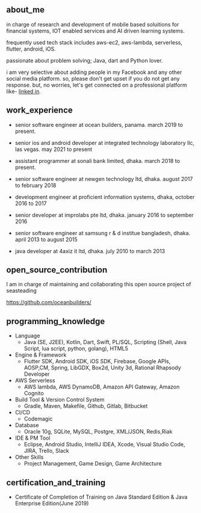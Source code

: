 ## about_me

in charge of research and development of mobile based soluitions for financial systems, IOT enabled services and AI driven learning systems.

frequently used tech stack includes aws-ec2, aws-lambda, serverless, flutter, android, iOS.

passionate about problem solving; Java, dart and Python lover.

i am very selective about adding people in my Facebook and any other social media platform. so, please don't get upset if you do not get any response. but, no worries, let's get connected on a professional platform like- [linked in](https://www.linkedin.com/in/al-asad/).

## work_experience

- senior software engineer at ocean builders, panama. march 2019 to present.

- senior ios and android developer at integrated technology laboratory llc, las vegas. may 2021 to present

- assistant programmer at sonali bank limited, dhaka. march 2018 to present.

- senior software engineer at newgen technology ltd, dhaka. august 2017 to february 2018

- development engineer at proficient information systems, dhaka, october 2016 to 2017

- senior developer at improlabs pte ltd, dhaka. january 2016 to september 2016

- senior software engineer at samsung r & d institue bangladesh, dhaka. april 2013 to august 2015

- java developer at 4axiz it ltd, dhaka. july 2010 to march 2013

## open_source_contribution

I am in charge of maintaining and collaborating this open source project of seasteading

https://github.com/oceanbuilders/


## programming_knowledge

- Language
  - Java (SE, J2EE), Kotlin, Dart, Swift, PL/SQL, Scripting (Shell, Java Script, lua script, python, golang), HTML5
- Engine & Framework
  - Flutter SDK, Android SDK, iOS SDK, Firebase, Google APIs, AOSP,CM, Spring, LibGDX, Box2d, Unity 3d, Rational Rhapsody Developer
- AWS Serverless
  - AWS lambda, AWS DynamoDB, Amazon API Gateway, Amazon Cognito
- Build Tool & Version Control System
  - Gradle, Maven, Makefile, Github, Gitlab, Bitbucket 
- CI/CD
  - Codemagic
- Database
  - Oracle 10g, SQLite, MySQL, Postgre, XML/JSON, Redis,Riak
- IDE & PM Tool
  - Eclipse, Android Studio, IntelliJ IDEA, Xcode, Visual Studio Code, JIRA, Trello, Slack
- Other Skills
  - Project Management, Game Design, Game Architecture

## certification_and_training

- Certificate of Completion of Training on Java Standard Edition \& Java Enterprise Edition(June 2019)
